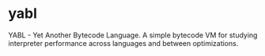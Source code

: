 # yabl
YABL - Yet Another Bytecode Language. A simple bytecode VM for studying interpreter performance across languages and between optimizations.
